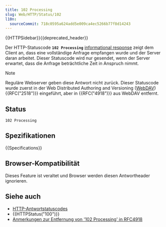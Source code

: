```yaml
---
title: 102 Processing
slug: Web/HTTP/Status/102
l10n:
  sourceCommit: 718c0595a624add5e009ca4ec5266b77f8d14243
---
```


{{HTTPSidebar}}{{deprecated_header}}

Der HTTP-Statuscode **`102 Processing`** [informational response](/de/docs/Web/HTTP/Status#information_responses) zeigt dem Client an, dass eine vollständige Anfrage empfangen wurde und der Server daran arbeitet. Dieser Statuscode wird nur gesendet, wenn der Server erwartet, dass die Anfrage beträchtliche Zeit in Anspruch nimmt.

> [!NOTE]
> Reguläre Webserver geben diese Antwort nicht zurück.
> Dieser Statuscode wurde zuerst in der Web Distributed Authoring and Versioning ([WebDAV](/de/docs/Glossary/WebDAV)) {{RFC("2518")}} eingeführt, aber in {{RFC("4918")}} aus WebDAV entfernt.

## Status

```plain
102 Processing
```

## Spezifikationen

{{Specifications}}

## Browser-Kompatibilität

Dieses Feature ist veraltet und Browser werden diesen Antwortheader ignorieren.

## Siehe auch

- [HTTP-Antwortstatuscodes](/de/docs/Web/HTTP/Status)
- {{HTTPStatus("100")}}
- [Anmerkungen zur Entfernung von '102 Processing' in RFC4918](https://www.rfc-editor.org/rfc/rfc4918#section-21.4)
